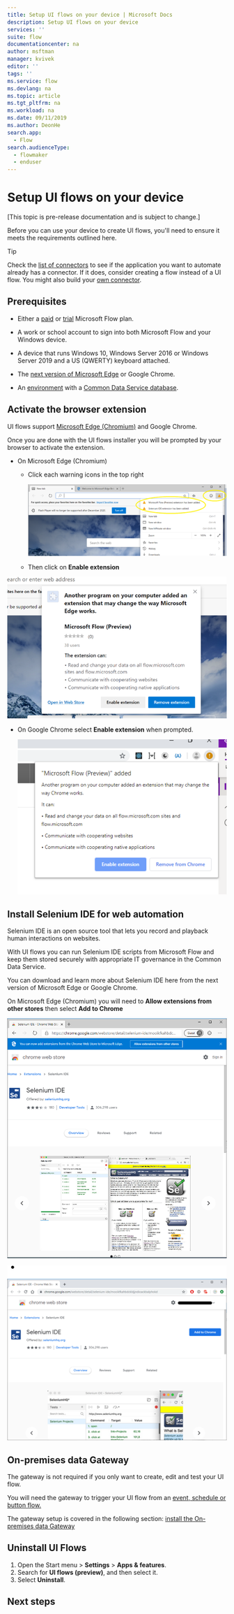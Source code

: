 ```yaml
---
title: Setup UI flows on your device | Microsoft Docs
description: Setup UI flows on your device
services: ''
suite: flow
documentationcenter: na
author: msftman
manager: kvivek
editor: ''
tags: ''
ms.service: flow
ms.devlang: na
ms.topic: article
ms.tgt_pltfrm: na
ms.workload: na
ms.date: 09/11/2019
ms.author: DeonHe
search.app: 
  - Flow
search.audienceType: 
  - flowmaker
  - enduser
---
```


# Setup UI flows on your device

[This topic is pre-release documentation and is subject to change.]

Before you can use your device to create UI flows, you'll need to ensure it meets the requirements outlined here.

>[!TIP]
>Check the [list of connectors](https://flow.microsoft.com/connectors/) to see if the application you want to automate already has a connector. If it does, consider creating a flow instead of a UI flow. You might also build your [own connector](https://docs.microsoft.com/connectors/custom-connectors/).

## Prerequisites

-   Either a [paid](https://flow.microsoft.com/pricing/) or
    [trial](https://flow.microsoft.com/manage/) Microsoft Flow plan.

-   A work or school account to sign into both Microsoft Flow and your Windows
    device.

-   A device that runs Windows 10, Windows Server 2016 or Windows Server 2019 and a US (QWERTY) keyboard attached.

-   The [next version of Microsoft Edge](https://www.microsoftedgeinsider.com)
    or Google Chrome.

-   An [environment](https://docs.microsoft.com/power-platform/admin/environments-overview)
    with a [Common Data Service database](https://docs.microsoft.com/power-platform/admin/create-database).



<!--todo - Are these still relevant
#### Summary of the known limitations

UI flow (preview) is only available in English language and for US (QWERTY)
keyboard configurations.

The following are not supported:

-   Desktop UI Flows

    -   Multiple monitors

    -   Virtual machines

    -   Double click, mouse hover, touch/pen input

    -   Interactions on Windows (File explorer, startup menu, task bar, etc.)

-   Web UI Flows

    -   Right click

    -   User session information (e.g.: cookies) will not be reused during
        playback. You will have to edit the script to embed sign in information
        when required by websites.

The full list of limitations is available at the end of each section. -->

<!-- ## Get your device ready

To create and run UI flows, you need to install the following
components:

|  | **Name**                             | **Usage**  |                                                        
|---|--------------------------------------|----------------------------------------------------------------------|
|   | [The UI flows app](https://go.microsoft.com/fwlink/?linkid=2102613)                         | Record desktop Windows applications                                  |          |
|   | UI flows browser extension           | Record and test desktop Windows applications Record Web applications |                                                                                              |
|   | Webdriver                            | Test and run desktop Windows applications                            |                                                                                              |
|   | [Selenium IDE](https://go.microsoft.com/fwlink/?linkid=2107665) | Record and playback Web applications                                 |  |
|   | [Gateway](https://go.microsoft.com/fwlink/?LinkID=820580&clcid=0x409)                              | Trigger your UI flow from an event, schedule or button.              |  |


##### Run the UI flows installer

The UI flows installer contains all the components needed to record, edit and
test UI flows.

![C:\\Users\\gachasta\\AppData\\Local\\Microsoft\\Windows\\INetCache\\Content.MSO\\5A533980.tmp](media/3cf1e583443c99995288b7a9cdd53ae2.jpg)

If you want to change the data collection setting, re-install UI flows and
change the setting. -->

## Activate the browser extension 

UI flows support [Microsoft Edge (Chromium)](https://microsoftedgeinsider.com/)
and Google Chrome.

Once you are done with the UI flows installer you will be prompted by your
browser to activate the extension.

-   On Microsoft Edge (Chromium)

    -   Click each warning icons in the top right  
        

        ![e New ta b CD p I Welcome to Microsoft Edge Bet) X For quick access, place your favorites here on the favorites bar. 1m rt favorites now Flash Player Will no longer be supported after December 2020. Tum off Search the web Microsoft Flow (Preview) extension has been added. Selenium IDE extension has been added. New tab New window ew Inprivate window Zoom rites History Downloads O Ctrl+T Ctrl \*N Ctrl\* Shift\* N 105% + Ctrl\*J ](../media/ui-flows-setup/8a4ea389fcad965781274f463f382b84.png)

    -   Then click on **Enable extension**

![](../media/ui-flows-setup/c6ee55b86f33f42f689d6b042264eae5.png)



-   On Google Chrome select **Enable extension** when prompted.  
    

    !["Microsoft Flow (Preview)" added Another program on your computer added an extension that may change the way Chrome works. It can: • Read and change your data on all flow.microsoft.com sites and flow.microsoft.com • Communicate with cooperating websites • Communicate with cooperating native applications Enabk Remove from Chrome ](../media/ui-flows-setup/1301c0086aa1ef031b2505df7f5b2cae.png)

## Install Selenium IDE for web automation

Selenium IDE is an open source tool that lets you record and playback human
interactions on websites.

With UI flows you can run Selenium IDE scripts from Microsoft Flow and keep them
stored securely with appropriate IT governance in the Common Data Service.

You can download and learn more about Selenium IDE here from the next version of
Microsoft Edge or Google Chrome.

On Microsoft Edge (Chromium) you will need to **Allow extensions from other
stores** then select **Add to Chrome**

![](../media/ui-flows-setup/62a1f2e69c21b089922f3f92fcd26560.png)

![](../media/ui-flows-setup/7e7b7a0a45b876b036980eaebf728d52.png)

## On-premises data Gateway

The gateway is not required if you only want to create, edit and test your UI flow.

You will need the gateway to trigger your UI flow from an [event, schedule or button flow.](#automation-capabilities)

The gateway setup is covered in the following section: [install the On-premises data Gateway](#pre-requisites-install-the-on-premises-data-gateway)

## Uninstall UI Flows

1. Open the Start menu > **Settings** > **Apps & features**.
1. Search for **UI flows (preview)**, and then select it.
1. Select **Uninstall**.

## Next steps

